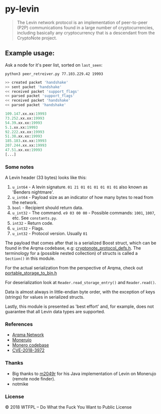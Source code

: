 # py-levin

> The Levin network protocol is an implementation of peer-to-peer (P2P) communications found in a large number of cryptocurrencies, including basically any cryptocurrency that is a descendant from the CryptoNote project.

## Example usage:

Ask a node for it's peer list, sorted on `last_seen`:

`python3 peer_retreiver.py 77.103.229.42 19993`

```python
>> created packet 'handshake'
>> sent packet 'handshake'
<< received packet 'support_flags'
<< parsed packet 'support_flags'
<< received packet 'handshake'
<< parsed packet 'handshake'

109.147.xx.xx:19993
73.252.xx.xx:19993
54.39.xx.xx:19993
5.1.xx.xx:19993
92.222.xx.xx:19993
51.38.xx.xx:19993
185.183.xx.xx:19993
207.244.xx.xx:19993
47.51.xx.xx:19993
[...]
```

### Some notes

A Levin header (33 bytes) looks like this:

1. `u_int64` - A levin signature. `01 21 01 01 01 01 01 01` also known as 'Benders nightmare'.
2. `u_int64` - Payload size as an indicator of how many bytes to read from the network.
3. `bool` - Recipient should return data.
4. `u_int32` - The command. `e9 03 00 00` - Possible commands: `1001`, `1007`, etc. See `constants.py`.
5. `int32` - Return code.
6. `u_int32` - Flags.
5. `u_int32` - Protocol version. Usually `01`

The payload that comes after that is a serialized Boost struct, which can be found
in the Arqma codebase, e.g: [cryptonote_protocol_defs.h](https://github.com/arqma/arqma/blob/master/src/cryptonote_protocol/cryptonote_protocol_defs.h).
The terminology for a (possible nested collection) of structs is called a `Section()` in this module.

For the actual serialization from the perspective of Arqma, check out [portable_storage_to_bin.h](https://github.com/arqma/arqma/blob/master/contrib/epee/include/storages/portable_storage_from_bin.h)

For deserialization look at `Reader.read_storage_entry()` and `Reader.read()`.

Data is almost always in little-endian byte order, with the exception of keys (strings) for values in serialized structs.

Lastly, this module is presented as 'best effort' and, for example, does not guarantee that all Levin data types are supported.

### References
- [Arqma Network](https://github.com/arqma/arqma)
- [Monerujo](https://github.com/m2049r/xmrwallet/tree/master/app/src/main/java/com/m2049r/levin)
- [Monero codebase](https://github.com/monero-project/monero)
- [CVE-2018-3972](https://www.talosintelligence.com/reports/TALOS-2018-0637/)

### Thanks

- Big thanks to [m2049r](https://github.com/m2049r/) for his Java implementation of Levin on Monerujo (remote node finder).
- notmike

### License

© 2018 WTFPL – Do What the Fuck You Want to Public License
